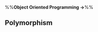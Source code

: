 <link rel="stylesheet" href="{{baseUrl}}/css/textbook.css">

<div class="website-content">

%%**Object Oriented Programming →**%%

## Polymorphism

<div id="main">

<include src="introduction/embed.md" />
<include src="mechanism/embed.md" />

</div>

</div>
